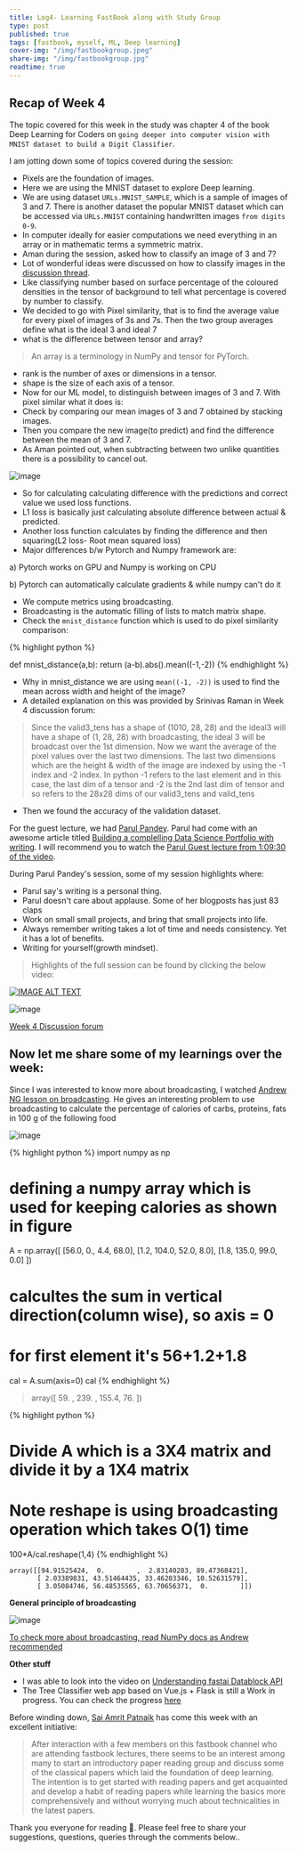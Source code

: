 ```yaml
---
title: Log4- Learning FastBook along with Study Group
type: post
published: true
tags: [fastbook, myself, ML, Deep learning]
cover-img: "/img/fastbookgroup.jpeg"
share-img: "/img/fastbookgroup.jpg"
readtime: true
---
```


## Recap of Week 4

The topic covered for this week in the study was chapter 4 of the book Deep Learning for Coders on `going deeper into computer vision with
MNIST dataset to build a Digit Classifier`.

I am jotting down some of topics covered during the session:

- Pixels are the foundation of images.
- Here we are using the MNIST dataset to explore Deep learning.
- We are using dataset `URLs.MNIST_SAMPLE`, which is a sample of images of 3 and 7. There is another dataset
the popular MNIST dataset which can be accessed via `URLs.MNIST` containing handwritten images `from digits 0-9`.
- In computer ideally for easier computations we need everything in an array or in mathematic terms a symmetric matrix.
- Aman during the session, asked how to classify an image of 3 and 7?
- Lot of wonderful ideas were discussed on how to classify images in the [discussion thread](https://wandb.me/fastbook-4).
- Like classifying number based on surface percentage of the coloured densities in the tensor of background to tell what percentage is
covered by number to classify.
- We decided to go with Pixel similarity, that is to find the average value for every pixel of images of 3s and 7s. Then the two group averages define what is the ideal 3 and ideal 7
- what is the difference between tensor and array?
> An array is a terminology in NumPy and tensor for PyTorch.
- rank is the number of axes or dimensions in a tensor.
- shape is the size of each axis of a tensor.
- Now for our ML model, to distinguish between images of 3 and 7. With pixel similar what it does is:
- Check by comparing our mean images of 3 and 7 obtained by stacking images.
- Then you compare the new image(to predict) and find the difference between the mean of 3 and 7.
- As Aman pointed out, when subtracting between two unlike quantities there is a possibility to cancel out.

![image](https://user-images.githubusercontent.com/24592806/124618845-c4e88c00-de95-11eb-9ad5-932368a11078.png)

- So for calculating calculating difference with the predictions and correct value we used loss functions.
- L1 loss is basically just calculating absolute difference between actual & predicted.
- Another loss function calculates by finding the difference and then squaring(L2 loss- Root mean squared loss)
- Major differences b/w Pytorch and Numpy framework are:

a) Pytorch works on GPU and Numpy is working on CPU

b) Pytorch can automatically calculate gradients & while numpy can't do it

- We compute metrics using broadcasting.
- Broadcasting is the automatic filling of lists to match matrix shape.
- Check the `mnist_distance` function which is used to do pixel similarity comparison:

{% highlight python %}

def mnist_distance(a,b):
  return (a-b).abs().mean((-1,-2))
{% endhighlight %}

- Why in mnist_distance we are using `mean((-1, -2))` is used to find the mean across width and height of the image?
-  A detailed explanation on this was provided by Srinivas Raman in Week 4 discussion forum:

> Since the valid3_tens has a shape of (1010, 28, 28) and the ideal3 will have a shape of (1, 28, 28) with broadcasting, the ideal 3 will be broadcast over the 1st dimension. Now we want the average of the pixel values over the last two dimensions. The last two dimensions which are the height & width of the image are indexed by using the -1 index and -2 index. In python -1 refers to the last element and in this case, the last dim of a tensor and -2 is the 2nd last dim of tensor and so refers to the 28x28 dims of our valid3_tens and valid_tens

- Then we found the accuracy of the validation dataset.

For the guest lecture, we had [Parul Pandey](https://parulpandey.com/). Parul had come with an awesome article titled [Building a complelling Data Science
Portfolio with writing](https://wandb.ai/parul_pandey/discussions/Building-a-compelling-Data-Science-Portfolio-with-writing--Vmlldzo4MTA4OTE?galleryTag=forum).
I will recommend you to watch the [Parul Guest lecture from 1:09:30 of the video](https://youtu.be/jK0yp2mPRic?t=4192).

During Parul Pandey's session, some of my session highlights where:

- Parul say's writing is a personal thing.
- Parul doesn't care about applause. Some of her blogposts has just 83 claps
- Work on small small projects, and bring that small projects into life.
- Always remember writing takes a lot of time and needs consistency. Yet it has a lot of benefits.
- Writing for yourself(growth mindset).

> Highlights of the full session can be found by clicking the below video:

[![IMAGE ALT TEXT](http://img.youtube.com/vi/jK0yp2mPRic/0.jpg)](http://www.youtube.com/watch?v=jK0yp2mPRic "Video Title")

![image](https://user-images.githubusercontent.com/24592806/124691774-0743b480-defa-11eb-8364-1754b4226de9.png)

[Week 4 Discussion forum](https://wandb.me/fastbook-4)

## Now let me share some of my learnings over the week:

Since I was interested to know more about broadcasting, I watched [Andrew NG lesson on broadcasting](https://youtu.be/tKcLaGdvabM). 
He gives an interesting problem to use broadcasting to calculate the percentage of calories
of carbs, proteins, fats in 100 g of the following food

![image](https://user-images.githubusercontent.com/24592806/124651060-1a359500-deb8-11eb-9245-2475dea2bbc7.png)

{% highlight python %}
import numpy as np

# defining a numpy array which is used for keeping calories as shown in figure
A = np.array([
[56.0, 0., 4.4, 68.0],
[1.2, 104.0, 52.0, 8.0],
[1.8, 135.0, 99.0, 0.0]
])

# calcultes the sum in vertical direction(column wise), so axis = 0
# for first element it's 56+1.2+1.8
cal = A.sum(axis=0)
cal
{% endhighlight %}

> array([ 59. , 239. , 155.4,  76. ])

{% highlight python %}
# Divide A which is a 3X4 matrix and divide it by a 1X4 matrix
# Note reshape is using broadcasting operation which takes O(1) time
100*A/cal.reshape(1,4)
{% endhighlight %}

```
array([[94.91525424,  0.        ,  2.83140283, 89.47368421],
       [ 2.03389831, 43.51464435, 33.46203346, 10.52631579],
       [ 3.05084746, 56.48535565, 63.70656371,  0.        ]])
```
**General principle of broadcasting**

![image](https://user-images.githubusercontent.com/24592806/124652523-d93e8000-deb9-11eb-9dbd-47daa4ba1025.png)

[To check more about broadcasting, read NumPy docs as Andrew recommended](https://numpy.org/doc/stable/user/basics.broadcasting.html)

**Other stuff**

- I was able to look into the video on [Understanding fastai Datablock API](https://www.youtube.com/watch?v=NzWadB_fcTE)
- The Tree Classifier web app based on Vue.js + Flask is still a Work in progress. You can check the progress [here](https://github.com/kurianbenoy/Tree-Classifier)


Before winding down, [Sai Amrit Patnaik](https://in.linkedin.com/in/sai-amrit-patnaik) has come this week with an excellent initiative:

>After interaction with a few members on this fastbook channel who are attending fastbook lectures, there seems to be an interest among many to start an introductory paper reading group and discuss some of the classical papers which laid the foundation of deep learning. The intention is to get started with reading papers and get acquainted and develop a habit of reading papers while learning the basics more comprehensively and without worrying much about technicalities in the latest papers.


Thank you everyone for reading 🙏. Please feel free to share your suggestions, questions, queries through the comments below..

